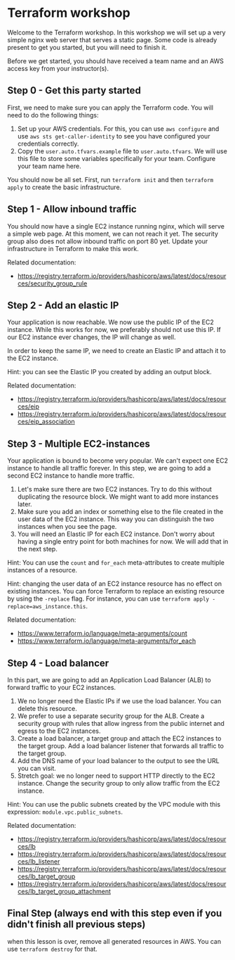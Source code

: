# Terraform workshop

Welcome to the Terraform workshop. In this workshop we will set up a very simple
nginx web server that serves a static page. Some code is already present to get
you started, but you will need to finish it.

Before we get started, you should have received a team name and an AWS access
key from your instructor(s).

## Step 0 - Get this party started

First, we need to make sure you can apply the Terraform code. You will need to
do the following things:

1. Set up your AWS credentials. For this, you can use `aws configure` and use
   `aws sts get-caller-identity` to see you have configured your credentials
   correctly.
2. Copy the `user.auto.tfvars.example` file to `user.auto.tfvars`. We will use
   this file to store some variables specifically for your team. Configure your
   team name here.

You should now be all set. First, run `terraform init` and then `terraform
apply` to create the basic infrastructure.

## Step 1 - Allow inbound traffic

You should now have a single EC2 instance running nginx, which will serve a
simple web page. At this moment, we can not reach it yet. The security group
also does not allow inbound traffic on port 80 yet. Update your infrastructure
in Terraform to make this work.

Related documentation:

* https://registry.terraform.io/providers/hashicorp/aws/latest/docs/resources/security_group_rule

## Step 2 - Add an elastic IP

Your application is now reachable. We now use the public IP of the EC2
instance. While this works for now, we preferably should not use this IP. If our
EC2 instance ever changes, the IP will change as well.

In order to keep the same IP, we need to create an Elastic IP and attach it to
the EC2 instance.

Hint: you can see the Elastic IP you created by adding an output block.

Related documentation:

* https://registry.terraform.io/providers/hashicorp/aws/latest/docs/resources/eip
* https://registry.terraform.io/providers/hashicorp/aws/latest/docs/resources/eip_association

## Step 3 - Multiple EC2-instances

Your application is bound to become very popular. We can't expect one EC2
instance to handle all traffic forever. In this step, we are going to add a
second EC2 instance to handle more traffic.

1. Let's make sure there are two EC2 instances. Try to do this without
   duplicating the resource block. We might want to add more instances later.
2. Make sure you add an index or something else to the file created in the user
   data of the EC2 instance. This way you can distinguish the two instances when
   you see the page.
3. You will need an Elastic IP for each EC2 instance. Don't worry about having
   a single entry point for both machines for now. We will add that in the next
   step.

Hint: You can use the `count` and `for_each` meta-attributes to create multiple
instances of a resource.

Hint: changing the user data of an EC2 instance resource has no effect on
existing instances. You can force Terraform to replace an existing resource by
using the `-replace` flag. For instance, you can use `terraform apply
-replace=aws_instance.this`.

Related documentation:

* https://www.terraform.io/language/meta-arguments/count
* https://www.terraform.io/language/meta-arguments/for_each

## Step 4 - Load balancer

In this part, we are going to add an Application Load Balancer (ALB) to forward
traffic to your EC2 instances.

1. We no longer need the Elastic IPs if we use the load balancer. You can delete
   this resource.
2. We prefer to use a separate security group for the ALB. Create a security
   group with rules that allow ingress from the public internet and egress to
   the EC2 instances.
3. Create a load balancer, a target group and attach the EC2 instances to the
   target group. Add a load balancer listener that forwards all traffic to the
   target group.
4. Add the DNS name of your load balancer to the output to see the URL you can
   visit.
5. Stretch goal: we no longer need to support HTTP directly to the EC2 instance.
   Change the security group to only allow traffic from the EC2 instance.

Hint: You can use the public subnets created by the VPC module with this
expression: `module.vpc.public_subnets`.

Related documentation:

* https://registry.terraform.io/providers/hashicorp/aws/latest/docs/resources/lb
* https://registry.terraform.io/providers/hashicorp/aws/latest/docs/resources/lb_listener
* https://registry.terraform.io/providers/hashicorp/aws/latest/docs/resources/lb_target_group
* https://registry.terraform.io/providers/hashicorp/aws/latest/docs/resources/lb_target_group_attachment

## Final Step (always end with this step even if you didn't finish all previous steps)

when this lesson is over, remove all generated resources in AWS. You can use `terraform destroy` for that.

